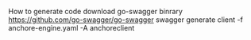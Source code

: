 How to generate code
download go-swagger binrary https://github.com/go-swagger/go-swagger
swagger generate client -f anchore-engine.yaml -A anchoreclient